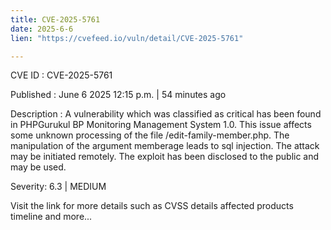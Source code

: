 ```yaml
---
title: CVE-2025-5761
date: 2025-6-6
lien: "https://cvefeed.io/vuln/detail/CVE-2025-5761"

---
```


CVE ID : CVE-2025-5761

Published :  June 6
2025
12:15 p.m. | 54 minutes ago

Description : A vulnerability
which was classified as critical
has been found in PHPGurukul BP Monitoring Management System 1.0. This issue affects some unknown processing of the file /edit-family-member.php. The manipulation of the argument memberage leads to sql injection. The attack may be initiated remotely. The exploit has been disclosed to the public and may be used.

Severity: 6.3 | MEDIUM

Visit the link for more details
such as CVSS details
affected products
timeline
and more...
